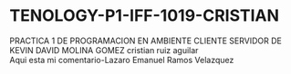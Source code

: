 # TENOLOGY-P1-IFF-1019-CRISTIAN
PRACTICA 1 DE PROGRAMACION EN AMBIENTE CLIENTE SERVIDOR DE KEVIN DAVID MOLINA GOMEZ
cristian ruiz aguilar 
<br> Aqui esta mi comentario-Lazaro Emanuel Ramos Velazquez
